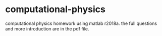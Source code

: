 # computational-physics
computational physics homework using matlab r2018a.
the full questions and more introduction are in the pdf file.

